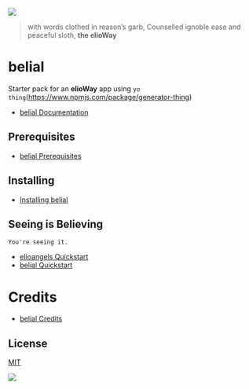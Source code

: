 ![](https://elioway.gitlab.io/elioangels/belial/elio-belial-logo.png)

> with words clothed in reason’s garb,
> Counselled ignoble ease and peaceful sloth, **the elioWay**

# belial

Starter pack for an **elioWay** app using `yo thing`(<https://www.npmjs.com/package/generator-thing>)

- [belial Documentation](https://elioway.gitlab.io/elioangels/belial/)

## Prerequisites

- [belial Prerequisites](https://elioway.gitlab.io/elioangels/belial/installing.html)

## Installing

- [Installing belial](https://elioway.gitlab.io/elioangels/belial/installing.html)

## Seeing is Believing

```
You're seeing it.
```

- [elioangels Quickstart](https://elioway.gitlab.io/elioangels/quickstart.html)
- [belial Quickstart](https://elioway.gitlab.io/elioangels/belial/quickstart.html)

# Credits

- [belial Credits](https://elioway.gitlab.io/elioangels/belial/credits.html)

## License

[MIT](license)

![](https://elioway.gitlab.io/elioangels/belial/apple-touch-icon.png)
